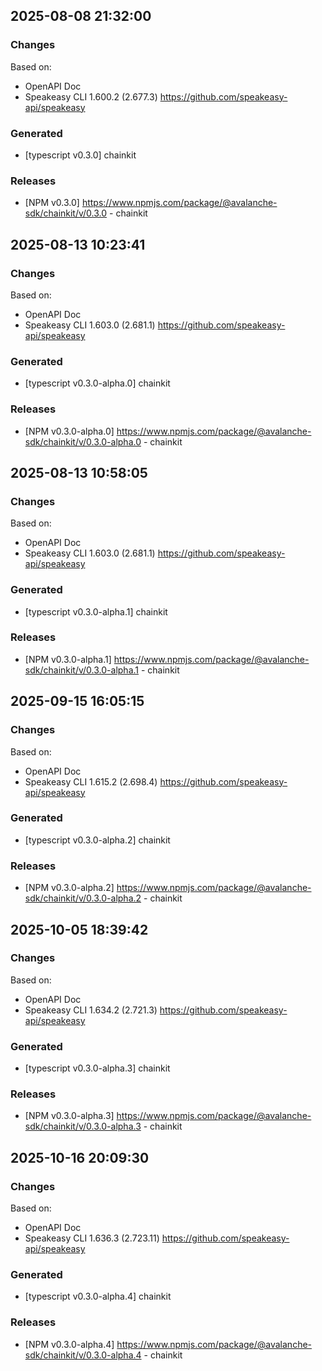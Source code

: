 


## 2025-08-08 21:32:00
### Changes
Based on:
- OpenAPI Doc  
- Speakeasy CLI 1.600.2 (2.677.3) https://github.com/speakeasy-api/speakeasy
### Generated
- [typescript v0.3.0] chainkit
### Releases
- [NPM v0.3.0] https://www.npmjs.com/package/@avalanche-sdk/chainkit/v/0.3.0 - chainkit


## 2025-08-13 10:23:41
### Changes
Based on:
- OpenAPI Doc  
- Speakeasy CLI 1.603.0 (2.681.1) https://github.com/speakeasy-api/speakeasy
### Generated
- [typescript v0.3.0-alpha.0] chainkit
### Releases
- [NPM v0.3.0-alpha.0] https://www.npmjs.com/package/@avalanche-sdk/chainkit/v/0.3.0-alpha.0 - chainkit

## 2025-08-13 10:58:05
### Changes
Based on:
- OpenAPI Doc  
- Speakeasy CLI 1.603.0 (2.681.1) https://github.com/speakeasy-api/speakeasy
### Generated
- [typescript v0.3.0-alpha.1] chainkit
### Releases
- [NPM v0.3.0-alpha.1] https://www.npmjs.com/package/@avalanche-sdk/chainkit/v/0.3.0-alpha.1 - chainkit

## 2025-09-15 16:05:15
### Changes
Based on:
- OpenAPI Doc  
- Speakeasy CLI 1.615.2 (2.698.4) https://github.com/speakeasy-api/speakeasy
### Generated
- [typescript v0.3.0-alpha.2] chainkit
### Releases
- [NPM v0.3.0-alpha.2] https://www.npmjs.com/package/@avalanche-sdk/chainkit/v/0.3.0-alpha.2 - chainkit

## 2025-10-05 18:39:42
### Changes
Based on:
- OpenAPI Doc  
- Speakeasy CLI 1.634.2 (2.721.3) https://github.com/speakeasy-api/speakeasy
### Generated
- [typescript v0.3.0-alpha.3] chainkit
### Releases
- [NPM v0.3.0-alpha.3] https://www.npmjs.com/package/@avalanche-sdk/chainkit/v/0.3.0-alpha.3 - chainkit

## 2025-10-16 20:09:30
### Changes
Based on:
- OpenAPI Doc  
- Speakeasy CLI 1.636.3 (2.723.11) https://github.com/speakeasy-api/speakeasy
### Generated
- [typescript v0.3.0-alpha.4] chainkit
### Releases
- [NPM v0.3.0-alpha.4] https://www.npmjs.com/package/@avalanche-sdk/chainkit/v/0.3.0-alpha.4 - chainkit